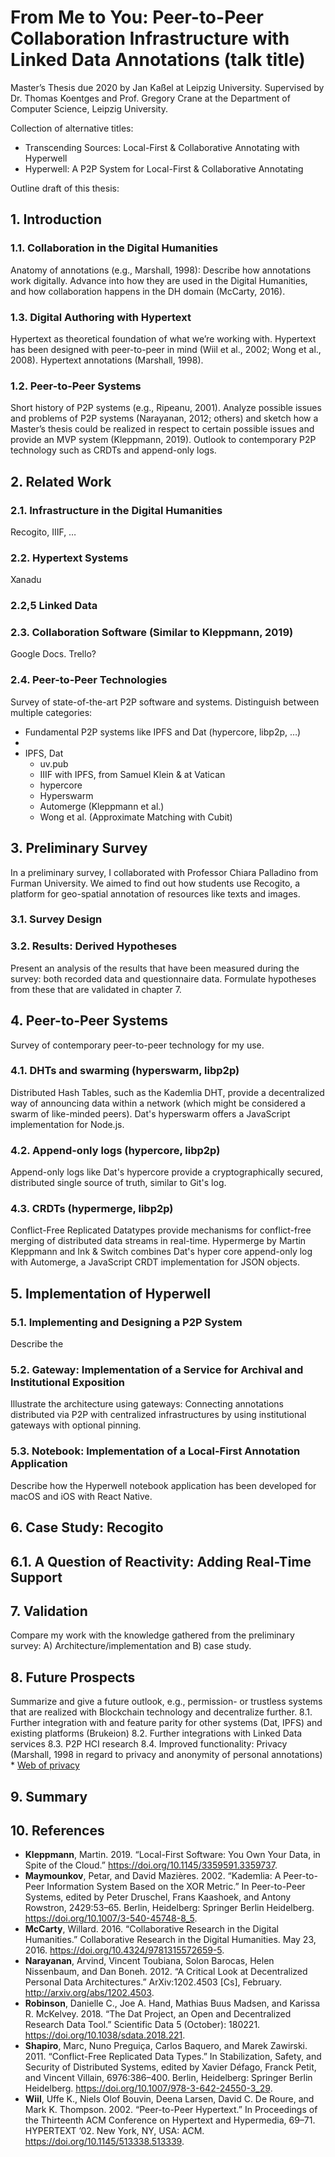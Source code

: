 # From Me to You: Peer-to-Peer Collaboration Infrastructure with Linked Data Annotations (talk title)


Master’s Thesis due 2020 by Jan Kaßel at Leipzig University. Supervised by Dr. Thomas Koentges and Prof. Gregory Crane at the Department of Computer Science, Leipzig University.

Collection of alternative titles:
* Transcending Sources: Local-First & Collaborative Annotating with Hyperwell
* Hyperwell: A P2P System for Local-First & Collaborative Annotating

Outline draft of this thesis:

## 1. Introduction

### 1.1. Collaboration in the Digital Humanities
Anatomy of annotations (e.g., Marshall, 1998): Describe how annotations work digitally. Advance into how they are used in the Digital Humanities, and how collaboration happens in the DH domain (McCarty, 2016).

### 1.3. Digital Authoring with Hypertext
Hypertext as theoretical foundation of what we’re working with. Hypertext has been designed with peer-to-peer in mind (Wiil et al., 2002; Wong et al., 2008). Hypertext annotations (Marshall, 1998).

### 1.2. Peer-to-Peer Systems
Short history of P2P systems (e.g., Ripeanu, 2001). Analyze possible issues and problems of P2P systems (Narayanan, 2012; others) and sketch how a Master’s thesis could be realized in respect to certain possible issues and provide an MVP system (Kleppmann, 2019). Outlook to contemporary P2P technology such as CRDTs and append-only logs.


## 2. Related Work

### 2.1. Infrastructure in the Digital Humanities
Recogito, IIIF, …

### 2.2. Hypertext Systems
Xanadu

### 2.2,5 Linked Data

### 2.3. Collaboration Software (Similar to Kleppmann, 2019)
Google Docs. Trello?

### 2.4. Peer-to-Peer Technologies
Survey of state-of-the-art P2P software and systems. Distinguish between multiple categories:
* Fundamental P2P systems like IPFS and Dat (hypercore, libp2p, …)
* 
* IPFS, Dat
	* uv.pub
	* IIIF with IPFS, from Samuel Klein & at Vatican
	* hypercore 
	* Hyperswarm
	* Automerge (Kleppmann et al.)
	* Wong et al. (Approximate Matching with Cubit)

## 3. Preliminary Survey
In a preliminary survey, I collaborated with Professor Chiara Palladino from Furman University. We aimed to find out how students use Recogito, a platform for geo-spatial annotation of resources like texts and images.

### 3.1. Survey Design


### 3.2. Results: Derived Hypotheses
Present an analysis of the results that have been measured during the survey: both recorded data and questionnaire data. Formulate hypotheses from these that are validated in chapter 7.


## 4. Peer-to-Peer Systems
Survey of contemporary peer-to-peer technology for my use.

### 4.1. DHTs and swarming (hyperswarm, libp2p)
Distributed Hash Tables, such as the Kademlia DHT, provide a decentralized way of announcing data within a network (which might be considered a swarm of like-minded peers). Dat's hyperswarm offers a JavaScript implementation for Node.js.

### 4.2. Append-only logs (hypercore, libp2p)
Append-only logs like Dat's hypercore provide a cryptographically secured, distributed single source of truth, similar to Git's log.

### 4.3. CRDTs (hypermerge, libp2p)
Conflict-Free Replicated Datatypes provide mechanisms for conflict-free merging of distributed data streams in real-time. Hypermerge by Martin Kleppmann and Ink & Switch combines Dat's hyper core append-only log with Automerge, a JavaScript CRDT implementation for JSON objects.


## 5. Implementation of Hyperwell

### 5.1. Implementing and Designing a P2P System
Describe the 

### 5.2. Gateway: Implementation of a Service for Archival and Institutional Exposition
Illustrate the architecture using gateways: Connecting annotations distributed via P2P with centralized infrastructures by using institutional gateways with optional pinning.

### 5.3. Notebook: Implementation of a Local-First Annotation Application
Describe how the Hyperwell notebook application has been developed for macOS and iOS with React Native.


## 6. Case Study: Recogito

## 6.1. A Question of Reactivity: Adding Real-Time Support


## 7. Validation
Compare my work with the knowledge gathered from the preliminary survey: A) Architecture/implementation and B) case study.


## 8. Future Prospects
Summarize and give a future outlook, e.g., permission- or trustless systems that are realized with Blockchain technology and decentralize further.
	8.1. Further integration with and feature parity for other systems (Dat, IPFS) and existing platforms (Brukeion)
	8.2. Further integrations with Linked Data services
	8.3. P2P HCI research
	8.4. Improved functionality: Privacy (Marshall, 1998 in regard to privacy and anonymity of personal annotations)
		* [Web of privacy](https://blog.datproject.org/2016/12/12/reader-privacy-on-the-p2p-web/)


## 9. Summary


## 10. References
* **Kleppmann**, Martin. 2019. “Local-First Software: You Own Your Data, in Spite of the Cloud.” https://doi.org/10.1145/3359591.3359737.
* **Maymounkov**, Petar, and David Mazières. 2002. “Kademlia: A Peer-to-Peer Information System Based on the XOR Metric.” In Peer-to-Peer Systems, edited by Peter Druschel, Frans Kaashoek, and Antony Rowstron, 2429:53–65. Berlin, Heidelberg: Springer Berlin Heidelberg. https://doi.org/10.1007/3-540-45748-8_5.
* **McCarty**, Willard. 2016. “Collaborative Research in the Digital Humanities.” Collaborative Research in the Digital Humanities. May 23, 2016. https://doi.org/10.4324/9781315572659-5.
* **Narayanan**, Arvind, Vincent Toubiana, Solon Barocas, Helen Nissenbaum, and Dan Boneh. 2012. “A Critical Look at Decentralized Personal Data Architectures.” ArXiv:1202.4503 [Cs], February. http://arxiv.org/abs/1202.4503.
* **Robinson**, Danielle C., Joe A. Hand, Mathias Buus Madsen, and Karissa R. McKelvey. 2018. “The Dat Project, an Open and Decentralized Research Data Tool.” Scientific Data 5 (October): 180221. https://doi.org/10.1038/sdata.2018.221.
* **Shapiro**, Marc, Nuno Preguiça, Carlos Baquero, and Marek Zawirski. 2011. “Conflict-Free Replicated Data Types.” In Stabilization, Safety, and Security of Distributed Systems, edited by Xavier Défago, Franck Petit, and Vincent Villain, 6976:386–400. Berlin, Heidelberg: Springer Berlin Heidelberg. https://doi.org/10.1007/978-3-642-24550-3_29.
* **Wiil**, Uffe K., Niels Olof Bouvin, Deena Larsen, David C. De Roure, and Mark K. Thompson. 2002. “Peer-to-Peer Hypertext.” In Proceedings of the Thirteenth ACM Conference on Hypertext and Hypermedia, 69–71. HYPERTEXT ’02. New York, NY, USA: ACM. https://doi.org/10.1145/513338.513339.
